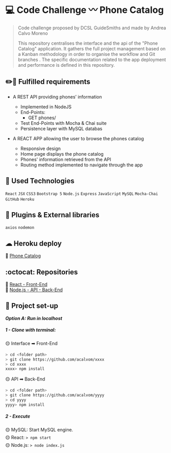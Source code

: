# 💻 Code Challenge 〰️ Phone Catalog
> Code challenge proposed by DCSL GuideSmiths and 
> made by Andrea Calvo Moreno
>
> This repository centralises the interface and the api of the "Phone Catalog" application. 
  It gathers the full project management based on a Kanban methodology in order to organise the workflow and Git branches .
  The specific documentation related to the app deployment and performance is defined in this repository.

## ✏️📍  Fulfilled requirements
 - A REST API providing phones’ information
   - Implemented in NodeJS
   - End-Points: 
        * GET phones/
   - Test End-Points with Mocha & Chai suite
   - Persistence layer with MySQL databas
 
 - A REACT APP allowing the user to browse the phones catalog
   - Responsive design
   - Home page displays the phone catalog
   - Phones' information retrieved from the API
   - Routing method implemented to navigate through the app

## 🔧 Used Technologies
`React` `JSX` `CSS3` `Bootstrap 5` `Node.js` `Express` `JavaScript` `MySQL` `Mocha-Chai` `GitHub` `Heroku`

## 🔖 Plugins & External libraries
`axios` `nodemon`

## ☁ Heroku deploy
🔗 [Phone Catalog](https://zzzzzz)  

## :octocat: Repositories  
🔗 [React - Front-End](https://github.com/acalvom/phone-catalog-react)  
🔗 [Node.js - API - Back-End](https://github.com/acalvom/phone-catalog-api)  

## 🏁 Project set-up

***Option A: Run in localhost***

##### 1 - Clone with terminal:
🟡 Interface ➡ Front-End
```sh
> cd <folder path>
> git clone https://github.com/acalvom/xxxx
> cd xxxx
xxxx> npm install
```
🟡 API ➡ Back-End
```sh
> cd <folder path>
> git clone https://github.com/acalvom/yyyy
> cd yyyy
yyyy> npm install
```
##### 2 - Execute  
🟡 MySQL: Start MySQL engine.  
🟡 React: `> npm start`  
🟡 Node.js: `> node index.js`  
